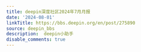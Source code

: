```yaml
---
title: deepin深度社区2024年7月月报
date: '2024-08-01'
linkTitle: https://bbs.deepin.org/en/post/275890
source: deepin_bbs
description:  deepin小助手 
disable_comments: true
---
```


